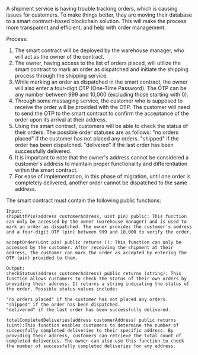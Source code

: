 A shipment service is having trouble tracking orders, which is causing issues for customers. To make things better, they are moving their database to a smart contract-based blockchain solution. This will make the process more transparent and efficient, and help with order management.

Process:


1. The smart contract will be deployed by the warehouse manager, who will act as the owner of the contract.
2. The owner, having access to the list of orders placed, will utilize the smart contract to mark an order as dispatched and initiate the shipping process through the shipping service.
3. While marking an order as dispatched in the smart contract, the owner will also enter a four-digit OTP (One-Time Password). The OTP can be any number between 999 and 10,000 (excluding those starting with 0).
4. Through some messaging service, the customer who is supposed to receive the order will be provided with the OTP. The customer will need to send the OTP to the smart contract to confirm the acceptance of the order upon its arrival at their address.
5. Using the smart contract, customers will be able to check the status of their orders. The possible order statuses are as follows:
"no orders placed" if the customer has not placed any orders.
"shipped" if the order has been dispatched.
"delivered" if the last order has been successfully delivered.
6. It is important to note that the owner's address cannot be considered a customer's address to maintain proper functionality and differentiation within the smart contract.
7. For ease of implementation, in this phase of migration, until one order is completely delivered, another order cannot be dispatched to the same address.

The smart contract must contain the following public functions:

 
```
Input:
shipWithPin(address customerAddress, uint pin) public: This function can only be accessed by the owner (warehouse manager) and is used to mark an order as dispatched. The owner provides the customer's address and a four-digit OTP (pin) between 999 and 10,000 to verify the order.
```

```
acceptOrder(uint pin) public returns (): This function can only be accessed by the customer. After receiving the shipment at their address, the customer can mark the order as accepted by entering the OTP (pin) provided to them.
```

 
```
Output:
checkStatus(address customerAddress) public returns (string): This function allows customers to check the status of their own orders by providing their address. It returns a string indicating the status of the order. Possible status values include:
```

```
"no orders placed" if the customer has not placed any orders.
"shipped" if the order has been dispatched.
"delivered" if the last order has been successfully delivered.
```

```
totalCompletedDeliveries(address customerAddress) public returns (uint):This function enables customers to determine the number of successfully completed deliveries to their specific address. By providing their address, customers can retrieve the total count of completed deliveries. The owner can also use this function to check the number of successfully completed deliveries for any address.
```